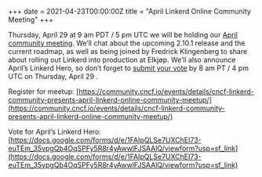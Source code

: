 +++
date = 2021-04-23T00:00:00Z
title = "April Linkerd Online Community Meeting"
+++

Thursday, April 29 at 9 am PDT / 5 pm UTC we will be holding our [April community meeting](https://community.cncf.io/events/details/cncf-linkerd-community-presents-april-linkerd-online-community-meetup/). We’ll chat about the upcoming 2.10.1 release and the current roadmap, as well as being joined by Fredrick Klingenberg to share about rolling out Linkerd into production at Elkjøp. We’ll also announce April’s Linkerd Hero, so don’t forget to [submit your vote](https://docs.google.com/forms/d/e/1FAIpQLSe7UXChEI73-euTEm_35vpgQb4OqSPFy5R8r4yAwwlFJSAAlQ/viewform?usp=sf_link) by 8 am PT / 4 pm UTC on Thursday, April 29 .

Register for meetup: [https://community.cncf.io/events/details/cncf-linkerd-community-presents-april-linkerd-online-community-meetup/](https://community.cncf.io/events/details/cncf-linkerd-community-presents-april-linkerd-online-community-meetup/)

Vote for April’s Linkerd Hero: [https://docs.google.com/forms/d/e/1FAIpQLSe7UXChEI73-euTEm_35vpgQb4OqSPFy5R8r4yAwwlFJSAAlQ/viewform?usp=sf_link](https://docs.google.com/forms/d/e/1FAIpQLSe7UXChEI73-euTEm_35vpgQb4OqSPFy5R8r4yAwwlFJSAAlQ/viewform?usp=sf_link)
